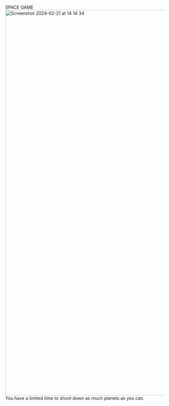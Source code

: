 SPACE GAME
<img width="1223" alt="Screenshot 2024-02-21 at 14 14 34" src="https://github.com/Frrosch/space-game/assets/102355594/6c03da4b-8e79-42a3-b0d0-e54404cad94f">
You have a limited time to shoot down as much planets as you can.
